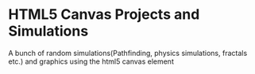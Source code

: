 # HTML5 Canvas Projects and Simulations
A bunch of random simulations(Pathfinding, physics simulations, fractals etc.) and graphics using the html5 canvas element

  
    
<!-- Todo: Make each project script.js compatible with original index.html and style.css files.  If the project has their own files, override the default-->

